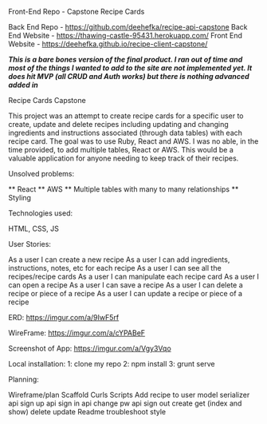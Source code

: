Front-End Repo - Capstone Recipe Cards

Back End Repo - https://github.com/deehefka/recipe-api-capstone
Back End Website - https://thawing-castle-95431.herokuapp.com/ 
Front End Website - https://deehefka.github.io/recipe-client-capstone/

***This is a bare bones version of the final product. I ran out of time and most of the things I wanted to add to the site are not implemented yet. It does hit MVP (all CRUD and Auth works) but there is nothing advanced added in***

Recipe Cards Capstone

This project was an attempt to create recipe cards for a specific user to create, update and delete recipes including updating and changing ingredients and instructions associated (through data tables) with each recipe card. The goal was to use Ruby, React and AWS. I was no able, in the time provided, to add multiple tables, React or AWS. This would be a valuable application for anyone needing to keep track of their recipes.

Unsolved problems:

** React ** AWS ** Multiple tables with many to many relationships ** Styling

Technologies used:

HTML, CSS, JS

User Stories:

As a user I can create a new recipe As a user I can add ingredients, instructions, notes, etc for each recipe As a user I can see all the recipes/recipe cards As a user I can manipulate each recipe card As a user I can open a recipe As a user I can save a recipe As a user I can delete a recipe or piece of a recipe As a user I can update a recipe or piece of a recipe

ERD: https://imgur.com/a/9IwF5rf

WireFrame: https://imgur.com/a/cYPABeF

Screenshot of App: https://imgur.com/a/Vgy3Vqo

Local installation: 1: clone my repo 2: npm install 3: grunt serve

Planning:

Wireframe/plan Scaffold Curls Scripts Add recipe to user model serializer api sign up api sign in api change pw api sign out create get (index and show) delete update Readme troubleshoot style
